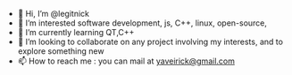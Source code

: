- 👋 Hi, I’m @legitnick
- 👀 I’m interested software development, js, C++, linux, open-source, 
- 🌱 I’m currently learning QT,C++
- 💞️ I’m looking to collaborate on any project involving my interests, and to explore something new 
- 📫 How to reach me : you can mail at yaveirick@gmail.com

<!---
legitnick/legitnick is a ✨ special ✨ repository because its `README.md` (this file) appears on your GitHub profile.
You can click the Preview link to take a look at your changes.
--->
